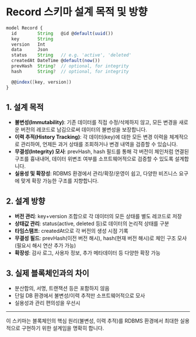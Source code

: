 # Record 스키마 설계 목적 및 방향

```Typescript
model Record {
  id        String   @id @default(uuid())
  key       String
  version   Int
  data      Json
  status    String   // e.g. 'active', 'deleted'
  createdAt DateTime @default(now())
  prevHash  String?  // optional, for integrity
  hash      String?  // optional, for integrity

  @@index([key, version])
}

```

## 1. 설계 목적
- **불변성(Immutability)**: 기존 데이터를 직접 수정/삭제하지 않고, 모든 변경을 새로운 버전의 레코드로 남김으로써 데이터의 불변성을 보장합니다.
- **이력 추적(History Tracking)**: 각 데이터(key)에 대한 모든 변경 이력을 체계적으로 관리하여, 언제든 과거 상태를 조회하거나 변경 내역을 검증할 수 있습니다.
- **무결성(Integrity) 모사**: prevHash, hash 필드를 통해 각 버전이 체인처럼 연결된 구조를 흉내내어, 데이터 위변조 여부를 소프트웨어적으로 검증할 수 있도록 설계합니다.
- **실용성 및 확장성**: RDBMS 환경에서 관리/확장/운영이 쉽고, 다양한 비즈니스 요구에 맞게 확장 가능한 구조를 지향합니다.

## 2. 설계 방향
- **버전 관리**: key+version 조합으로 각 데이터의 모든 상태를 별도 레코드로 저장
- **상태값 관리**: status(active, deleted 등)로 데이터의 논리적 상태를 구분
- **타임스탬프**: createdAt으로 각 버전의 생성 시점 기록
- **무결성 필드**: prevHash(이전 버전 해시), hash(현재 버전 해시)로 체인 구조 모사(필요시 해시 연산 추가 가능)
- **확장성**: 감사 로그, 사용자 정보, 추가 메타데이터 등 다양한 확장 가능

## 3. 실제 블록체인과의 차이
- 분산합의, 서명, 트랜잭션 등은 포함하지 않음
- 단일 DB 환경에서 불변성/이력 추적만 소프트웨어적으로 모사
- 실용성과 관리 편의성을 우선시

---

이 스키마는 블록체인의 핵심 원리(불변성, 이력 추적)를 RDBMS 환경에서 최대한 실용적으로 구현하기 위한 설계임을 명확히 합니다.
